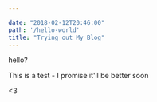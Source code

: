 ```yaml
---

date: "2018-02-12T20:46:00"
path: '/hello-world'
title: "Trying out My Blog"
---
```


hello?

This is a test - I promise it'll be better soon

<3
